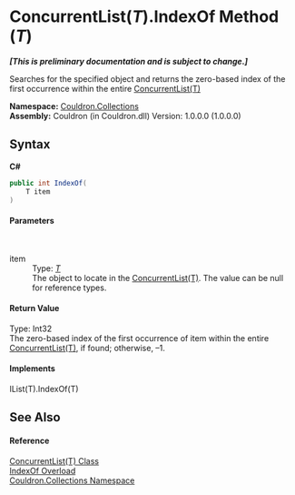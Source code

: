 # ConcurrentList(*T*).IndexOf Method (*T*)
 _**\[This is preliminary documentation and is subject to change.\]**_

Searches for the specified object and returns the zero-based index of the first occurrence within the entire <a href="T_Couldron_Collections_ConcurrentList_1">ConcurrentList(T)</a>

**Namespace:**&nbsp;<a href="N_Couldron_Collections">Couldron.Collections</a><br />**Assembly:**&nbsp;Couldron (in Couldron.dll) Version: 1.0.0.0 (1.0.0.0)

## Syntax

**C#**<br />
``` C#
public int IndexOf(
	T item
)
```


#### Parameters
&nbsp;<dl><dt>item</dt><dd>Type: <a href="T_Couldron_Collections_ConcurrentList_1">*T*</a><br />The object to locate in the <a href="T_Couldron_Collections_ConcurrentList_1">ConcurrentList(T)</a>. The value can be null for reference types.</dd></dl>

#### Return Value
Type: Int32<br />The zero-based index of the first occurrence of item within the entire <a href="T_Couldron_Collections_ConcurrentList_1">ConcurrentList(T)</a>, if found; otherwise, –1.

#### Implements
IList(T).IndexOf(T)<br />

## See Also


#### Reference
<a href="T_Couldron_Collections_ConcurrentList_1">ConcurrentList(T) Class</a><br /><a href="Overload_Couldron_Collections_ConcurrentList_1_IndexOf">IndexOf Overload</a><br /><a href="N_Couldron_Collections">Couldron.Collections Namespace</a><br />